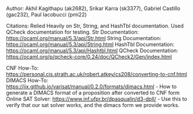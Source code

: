 Author: Akhil Kagithapu (ak2682), Srikar Karra (sk3377), Gabriel Castillo (gac232), Paul Iacobucci (pmi22)

Citations: Relied Heavily on Str, String, and HashTbl documentation. Used QCheck documentation for testing.
Str Documentation: https://ocaml.org/manual/5.3/api/Str.html
String Documentation: https://ocaml.org/manual/5.3/api/String.html
HashTbl Documentation: https://ocaml.org/manual/5.3/api/Hashtbl.html
QCheck Documentation: https://ocaml.org/p/qcheck-core/0.24/doc/QCheck2/Gen/index.html

CNF How-To: https://personal.cis.strath.ac.uk/robert.atkey/cs208/converting-to-cnf.html
DIMACS How-To: https://jix.github.io/varisat/manual/0.2.0/formats/dimacs.html - How to generate a DIMACS format of a proposition after converted to CNF form
Online SAT Solver: https://www.inf.ufpr.br/dpasqualin/d3-dpll/ - Use this to verify that our sat solver works, and the dimacs form we provide works. 
